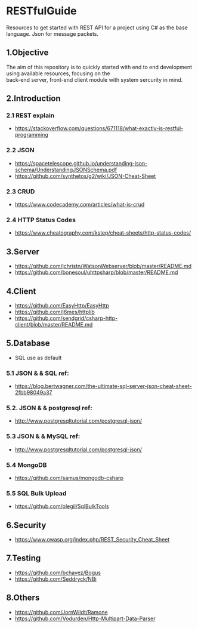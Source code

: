 # RESTfulGuide
Resources to get started with REST API for a project using C# as the base language. Json for message packets.

## 1.Objective
The aim of this repository is to quickly started with end to end development using available resources, focusing on the  
back-end server, front-end client module with system sercurity in mind. 

## 2.Introduction
### 2.1 REST explain
- https://stackoverflow.com/questions/671118/what-exactly-is-restful-programming

### 2.2 JSON 
- https://spacetelescope.github.io/understanding-json-schema/UnderstandingJSONSchema.pdf
- https://github.com/synthetos/g2/wiki/JSON-Cheat-Sheet

### 2.3 CRUD 
- https://www.codecademy.com/articles/what-is-crud


### 2.4 HTTP Status Codes
- https://www.cheatography.com/kstep/cheat-sheets/http-status-codes/


## 3.Server
- https://github.com/jchristn/WatsonWebserver/blob/master/README.md
- https://github.com/bonesoul/uhttpsharp/blob/master/README.md
  
  
## 4.Client
- https://github.com/EasyHttp/EasyHttp
- https://github.com/j6mes/httplib
- https://github.com/sendgrid/csharp-http-client/blob/master/README.md


## 5.Database
 - SQL use as default
### 5.1 JSON & & SQL ref:
- https://blog.bertwagner.com/the-ultimate-sql-server-json-cheat-sheet-2fbb98049a37
### 5.2. JSON & & postgresql ref:
- http://www.postgresqltutorial.com/postgresql-json/
### 5.3 JSON & & MySQL ref:
- http://www.postgresqltutorial.com/postgresql-json/
### 5.4 MongoDB
- https://github.com/samus/mongodb-csharp
### 5.5 SQL Bulk Upload
- https://github.com/olegil/SqlBulkTools

## 6.Security
- https://www.owasp.org/index.php/REST_Security_Cheat_Sheet


## 7.Testing
- https://github.com/bchavez/Bogus
- https://github.com/Seddryck/NBi


## 8.Others
- https://github.com/JornWildt/Ramone
- https://github.com/Vodurden/Http-Multipart-Data-Parser


